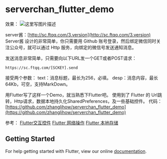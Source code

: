 # serverchan_flutter_demo

效果：
![这里写图片描述](https://github.com/zhanglihow/serverchan_flutter_demo/blob/master/pic/demo.gif)

server酱：[http://sc.ftqq.com/3.version](http://sc.ftqq.com/3.version)  
Server酱 设计的非常简单，你只需要用 Github 账号登录，然后绑定微信同时关注公众号，就可以通过 Http 服务，向绑定的微信号发送通知消息。

发送消息非常简单，只需要向以下URL发一个GET或者POST请求：
```
https://sc.ftqq.com/[SCKEY].send
```
接受两个参数：
text：消息标题，最长为256，必填。
desp：消息内容，最长64Kb，可空，支持MarkDown。

用Flutter写了这样一个Demo，就当熟悉下Flutter吧。
使用到了 Flutter 的 Url跳转，Http请求，数据本地持久化SharedPreferences，及一些基础控件。
代码：[https://github.com/zhanglihow/serverchan_flutter_demo](https://github.com/zhanglihow/serverchan_flutter_demo)

  
    
    
参考：
[Flutter交互控件](https://github.com/flutter/flutter/tree/master/examples/flutter_gallery)
[Flutter 网络操作](http://flutter.link/2018/04/16/%E7%BD%91%E7%BB%9C%E6%93%8D%E4%BD%9C/)
[Flutter 本地存储](http://flutter.link/2018/04/13/Flutter%E4%B8%AD%E7%9A%84%E6%9C%AC%E5%9C%B0%E5%AD%98%E5%82%A8/)

## Getting Started

For help getting started with Flutter, view our online
[documentation](https://flutter.io/).
